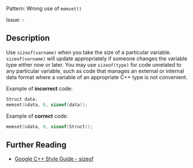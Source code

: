 Pattern: Wrong use of `memset()`

Issue: -

## Description

Use `sizeof(varname)` when you take the size of a particular variable. `sizeof(varname)` will update appropriately if someone changes the variable type either now or later. You may use `sizeof(type)` for code unrelated to any particular variable, such as code that manages an external or internal data format where a variable of an appropriate C++ type is not convenient.
    
Example of **incorrect** code:

```cpp
Struct data;
memset(&data, 0, sizeof(data));
```
	
Example of **correct** code:
 
```cpp
memset(&data, 0, sizeof(Struct));
```


## Further Reading

* [Google C++ Style Guide - sizeof](https://google.github.io/styleguide/cppguide.html#sizeof)